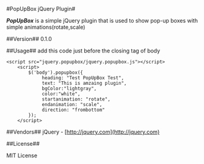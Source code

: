 #PopUpBox jQuery Plugin#

***PopUpBox*** is a simple jQuery plugin that is used to show pop-up boxes with simple animations(rotate,scale)

##Version##
0.1.0

##Usage##
add this code just before the closing tag of body  

    <script src="jquery.popupbox/jquery.popupbox.js"></script>
        <script>
            $('body').popupbox({
                 heading: "Test PopUpBox Test",
                 text: "This is amzaing plugin",
                 bgColor:"lightgray",
				 color:"white",
                 startanimation: "rotate",
                 endanimation: "scale",
                 direction: "frombottom"
            });
        </script>

##Vendors##
jQuery - [http://jquery.com](http://jquery.com)

##License##

MIT License